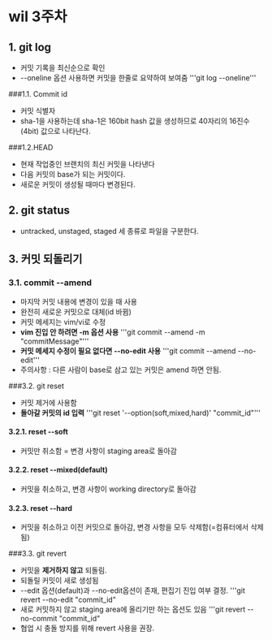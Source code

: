 # wil 3주차

## 1. git log 
- 커밋 기록을 최신순으로 확인
- --oneline 옵션 사용하면 커밋을 한줄로 요약하여 보여줌
'''git log --oneline'''

###1.1. Commit id
- 커밋 식별자
- sha-1을 사용하는데 sha-1은 160bit hash 값을 생성하므로 40자리의 16진수(4bit) 값으로 나타난다.

###1.2.HEAD
- 현재 작업중인 브랜치의 최신 커밋을 나타낸다
- 다음 커밋의 base가 되는 커밋이다.
- 새로운 커밋이 생성될 때마다 변경된다.

## 2. git status
- untracked, unstaged, staged 세 종류로 파일을 구분한다.

## 3. 커밋 되돌리기
### 3.1. commit --amend
- 마지막 커밋 내용에 변경이 있을 때 사용
- 완전히 새로운 커밋으로 대체(id 바뀜)
- 커밋 메세지는 vim/vi로 수정
- **vim 진입 안 하려면 -m 옵션 사용**
'''git commit --amend -m "commitMessage"'''
- **커밋 메세지 수정이 필요 없다면 --no-edit 사용**
'''git commit --amend --no-edit'''
- 주의사항 : 다른 사람이 base로 삼고 있는 커밋은 amend 하면 안됨.

###3.2. git reset
- 커밋 제거에 사용함
- **돌아갈 커밋의 id 입력**
'''git reset '--option(soft,mixed,hard)' "commit_id"'''
#### 3.2.1. reset --soft
- 커밋만 취소함 = 변경 사항이 staging area로 돌아감
#### 3.2.2. reset --mixed(default)
- 커밋을 취소하고, 변경 사항이 working directory로 돌아감
#### 3.2.3. reset --hard
- 커밋을 취소하고 이전 커밋으로 돌아감, 변경 사항을 모두 삭제함(=컴퓨터에서 삭제됨)

###3.3. git revert
- 커밋을 **제거하지 않고** 되돌림.
- 되돌릴 커밋이 새로 생성됨
- --edit 옵션(default)과 --no-edit옵션이 존재, 편집기 진입 여부 결정.
'''git revert --no-edit "commit_id"
- 새로 커밋하지 않고 staging area에 올리기만 하는 옵션도 있음
'''git revert --no-commit "commit_id"
- 협업 시 충돌 방지를 위해 revert 사용을 권장.